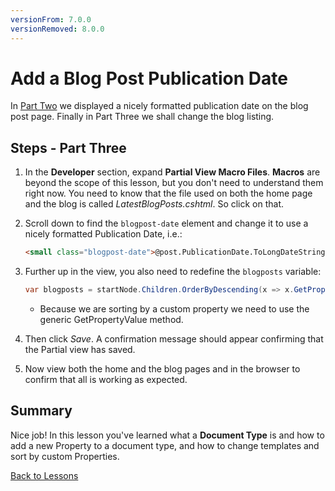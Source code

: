 ```yaml
---
versionFrom: 7.0.0
versionRemoved: 8.0.0
---
```


# Add a Blog Post Publication Date

In [Part Two](part-2.md) we displayed a nicely formatted publication date on the blog post page.
Finally in Part Three we shall change the blog listing.

## Steps - Part Three

1. In the **Developer** section, expand **Partial View Macro Files**.  **Macros** are beyond the scope of this lesson, but you don't need to understand them right now. You need to know that the file used on both the home page and the blog is called *LatestBlogPosts.cshtml*.  So click on that.
2. Scroll down to find the `blogpost-date` element and change it to use a nicely formatted Publication Date, i.e.:

    ```html
    <small class="blogpost-date">@post.PublicationDate.ToLongDateString()</small>
    ```

3. Further up in the view, you also need to redefine the `blogposts` variable:

    ```csharp
    var blogposts = startNode.Children.OrderByDescending(x => x.GetPropertyValue<DateTime>("PublicationDate")).ToList();
    ```

    * Because we are sorting by a custom property we need to use the generic GetPropertyValue method.

4. Then click *Save*. A confirmation message should appear confirming that the Partial view has saved.
5. Now view both the home and the blog pages and in the browser to confirm that all is working as expected.

## Summary

Nice job! In this lesson you've learned what a **Document Type** is and how to add a new Property to a document type, and how to change templates and sort by custom Properties.

[Back to Lessons](../index-v7.md)
